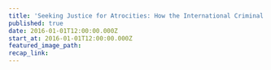 ```yaml
---
title: 'Seeking Justice for Atrocities: How the International Criminal Court could advance Accountability in Iraq & Syria'
published: true
date: 2016-01-01T12:00:00.000Z
start_at: 2016-01-01T12:00:00.000Z
featured_image_path:
recap_link:
---
```

